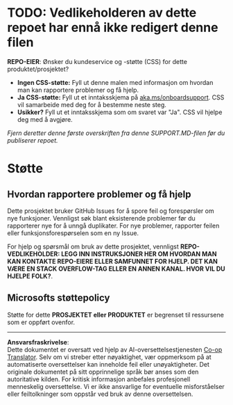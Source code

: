 <!--
CO_OP_TRANSLATOR_METADATA:
{
  "original_hash": "b7244261ee19497082edf33bcce64717",
  "translation_date": "2025-09-09T21:07:16+00:00",
  "source_file": "SUPPORT.md",
  "language_code": "no"
}
-->
# TODO: Vedlikeholderen av dette repoet har ennå ikke redigert denne filen

**REPO-EIER**: Ønsker du kundeservice og -støtte (CSS) for dette produktet/prosjektet?

- **Ingen CSS-støtte:** Fyll ut denne malen med informasjon om hvordan man kan rapportere problemer og få hjelp.
- **Ja CSS-støtte:** Fyll ut et inntaksskjema på [aka.ms/onboardsupport](https://aka.ms/onboardsupport). CSS vil samarbeide med deg for å bestemme neste steg.
- **Usikker?** Fyll ut et inntaksskjema som om svaret var "Ja". CSS vil hjelpe deg med å avgjøre.

*Fjern deretter denne første overskriften fra denne SUPPORT.MD-filen før du publiserer repoet.*

# Støtte

## Hvordan rapportere problemer og få hjelp  

Dette prosjektet bruker GitHub Issues for å spore feil og forespørsler om nye funksjoner. Vennligst søk blant eksisterende 
problemer før du rapporterer nye for å unngå duplikater. For nye problemer, rapporter feilen eller 
funksjonsforespørselen som en ny Issue.

For hjelp og spørsmål om bruk av dette prosjektet, vennligst **REPO-VEDLIKEHOLDER: LEGG INN INSTRUKSJONER HER 
OM HVORDAN MAN KAN KONTAKTE REPO-EIERE ELLER SAMFUNNET FOR HJELP. DET KAN VÆRE EN STACK OVERFLOW-TAG ELLER EN ANNEN
KANAL. HVOR VIL DU HJELPE FOLK?**.

## Microsofts støttepolicy  

Støtte for dette **PROSJEKTET eller PRODUKTET** er begrenset til ressursene som er oppført ovenfor.

---

**Ansvarsfraskrivelse**:  
Dette dokumentet er oversatt ved hjelp av AI-oversettelsestjenesten [Co-op Translator](https://github.com/Azure/co-op-translator). Selv om vi streber etter nøyaktighet, vær oppmerksom på at automatiserte oversettelser kan inneholde feil eller unøyaktigheter. Det originale dokumentet på sitt opprinnelige språk bør anses som den autoritative kilden. For kritisk informasjon anbefales profesjonell menneskelig oversettelse. Vi er ikke ansvarlige for eventuelle misforståelser eller feiltolkninger som oppstår ved bruk av denne oversettelsen.